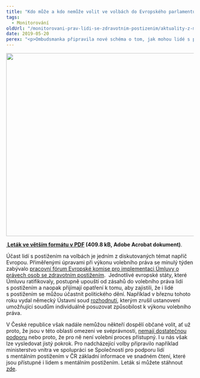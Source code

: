 ```yaml
---
title: "Kdo může a kdo nemůže volit ve volbách do Evropského parlamentu?"
tags:
  - Monitorování
oldUrl: "/monitorovani-prav-lidi-se-zdravotnim-postizenim/aktuality-z-monitorovani/aktuality-z-monitorovani-2019/kdo-muze-a-kdo-nemuze-volit-ve-volbach-do-evropskeho-parlamentu/"
date: 2019-05-20
perex: "<p>Ombudsmanka připravila nové schéma o tom, jak mohou lidé s postižením volit do Evropského parlamentu. Na rozdíl od voleb do obecního zastupitelstva mají v těchto volbách také možnost volit prostřednictvím voličského průkazu, pokud si přejí volit mimo svůj volební okrsek, například proto, že jejich běžná volební místnost není bezbariérová.     </p>"
---
```


<!-- imported from the old website -->

<p><img src="https://www.ochrance.cz/uploads/RTEmagicC_letak_volby_CRPD.png.png" width="640" height="492" alt="" /></p><p><b><a title="Otevření do nového okna" href="/uploads-import/CRPD/obrazky/Volby_a_lide_se_zdravotnim_postizenim_EP.pdf" target="_blank"> Leták ve větším formátu v PDF</a> (409.8 kB, Adobe Acrobat dokument)</b>.</p><p>Účast lidí s postižením na volbách je jedním z diskutovaných témat napříč Evropou. Přiměřenými úpravami při výkonu volebního práva se minulý týden zabývalo <a href="https://ec.europa.eu/social/main.jsp?langId=en&amp;catId=88&amp;eventsId=1400&amp;furtherEvents=yes" target="_blank">pracovní fórum Evropské komise pro implementaci Úmluvy o právech osob se zdravotním postižením</a>.  Jednotlivé evropské státy, které Úmluvu ratifikovaly, postupně upouští od zásahů do volebního práva lidí s postižením a naopak přijímají opatření k tomu, aby zajistili, že i lidé s postižením se můžou účastnit politického dění. Například v březnu tohoto roku vydal německý Ústavní soud <a href="https://www.bundesverfassungsgericht.de/SharedDocs/Pressemitteilungen/DE/2019/bvg19-013.html" target="_blank">rozhodnutí</a>, kterým zrušil ustanovení umožňující soudům individuálně posuzovat způsobilost k výkonu volebního práva. </p> <p>V České republice však nadále nemůžou někteří dospělí občané volit, ať už proto, že jsou v této oblasti omezeni ve svéprávnosti, <a href="https://www.ceska-justice.cz/2019/02/ombudsmanka-nekteri-lide-domovech-nevedeli-ze-jsou-volby/" target="_blank">nemají dostatečnou podporu</a> nebo proto, že pro ně není volební proces přístupný. I u nás však lze vysledovat jistý pokrok. Pro nadcházející volby připravilo například ministerstvo vnitra ve spolupráci se Společností pro podporu lidí s mentálním postižením v ČR základní informace ve snadném čtení, které jsou přístupné i lidem s mentálním postižením. Leták si můžete stáhnout <a href="https://www.mvcr.cz/clanek/volby-volby-do-evropskeho-parlamentu.aspx" target="_blank">zde</a>. </p><br />
